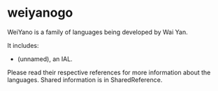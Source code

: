 # weiyanogo

WeiYano is a family of languages being developed by Wai Yan.

It includes:

* (unnamed), an IAL.

Please read their respective references for more information about the languages. Shared information is in SharedReference.

